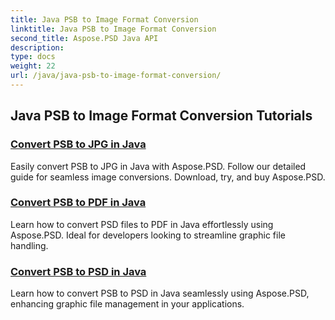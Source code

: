 ```yaml
---
title: Java PSB to Image Format Conversion
linktitle: Java PSB to Image Format Conversion
second_title: Aspose.PSD Java API
description: 
type: docs
weight: 22
url: /java/java-psb-to-image-format-conversion/
---
```


## Java PSB to Image Format Conversion Tutorials
### [Convert PSB to JPG in Java](./convert-psb-to-jpg-java/)
Easily convert PSB to JPG in Java with Aspose.PSD. Follow our detailed guide for seamless image conversions. Download, try, and buy Aspose.PSD.
### [Convert PSB to PDF in Java](./convert-psb-to-pdf-java/)
Learn how to convert PSD files to PDF in Java effortlessly using Aspose.PSD. Ideal for developers looking to streamline graphic file handling.
### [Convert PSB to PSD in Java](./convert-psb-to-psd-java/)
Learn how to convert PSB to PSD in Java seamlessly using Aspose.PSD, enhancing graphic file management in your applications.